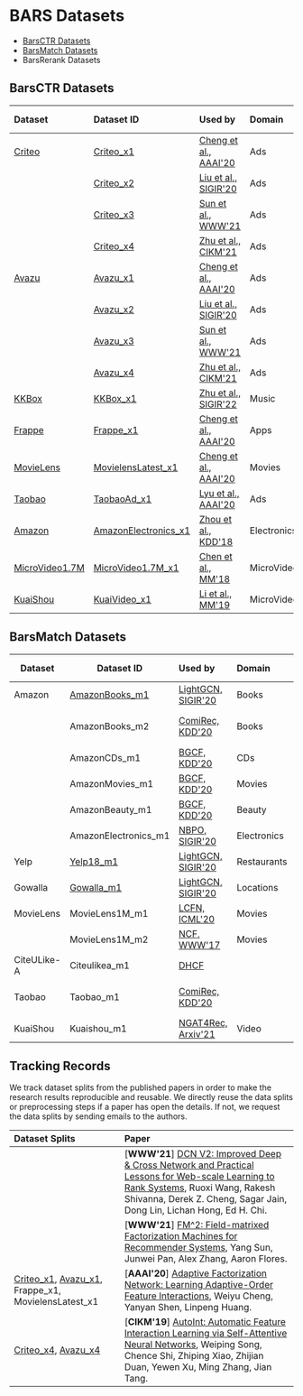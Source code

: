 # BARS Datasets

+ [BarsCTR Datasets](#barsctr-datasets)
+ [BarsMatch Datasets](#barsmatch-datasets)
+ BarsRerank Datasets


## BarsCTR Datasets

| Dataset   | Dataset ID   |  Used by                           |  Domain  |  Target Topics   |
|:-----------|:--------------------|:------------------------|:-------------------- |:---------------------------------------------|
| [Criteo](https://github.com/openbenchmark/BARS/tree/master/datasets/Criteo)    | [Criteo_x1](https://github.com/openbenchmark/BARS/tree/master/datasets/Criteo#criteo_x1)              |  [Cheng et al., AAAI'20](https://ojs.aaai.org/index.php/AAAI/article/view/5768)     | Ads | Feature interactions |
|           | [Criteo_x2](https://github.com/openbenchmark/BARS/tree/master/datasets/Criteo#criteo_x2)              |  [Liu et al., SIGIR'20](https://dl.acm.org/doi/abs/10.1145/3397271.3401082)    | Ads | Feature interactions |
|           | [Criteo_x3](https://github.com/openbenchmark/BARS/tree/master/datasets/Criteo#criteo_x3)              |  [Sun et al., WWW'21](https://arxiv.org/abs/2102.12994)    | Ads |Feature interactions |
|           | [Criteo_x4](https://github.com/openbenchmark/BARS/tree/master/datasets/Criteo#criteo_x4)              |  [Zhu et al., CIKM'21](https://arxiv.org/abs/2009.05794)    | Ads |Feature interactions |
| [Avazu](https://github.com/openbenchmark/BARS/tree/master/datasets/Avazu)     | [Avazu_x1](https://github.com/openbenchmark/BARS/tree/master/datasets/Avazu#avazu_x1)              |  [Cheng et al., AAAI'20](https://ojs.aaai.org/index.php/AAAI/article/view/5768)   | Ads |Feature interactions |
|           | [Avazu_x2](https://github.com/openbenchmark/BARS/tree/master/datasets/Avazu#avazu_x2)             |  [Liu et al., SIGIR'20](https://dl.acm.org/doi/abs/10.1145/3397271.3401082)    | Ads |Feature interactions |
|           | [Avazu_x3](https://github.com/openbenchmark/BARS/tree/master/datasets/Avazu#avazu_x3)               |  [Sun et al., WWW'21](https://arxiv.org/abs/2102.12994)   | Ads |Feature interactions |
|           | [Avazu_x4](https://github.com/openbenchmark/BARS/tree/master/datasets/Avazu#avazu_x4)                |  [Zhu et al., CIKM'21](https://arxiv.org/abs/2009.05794)  | Ads |Feature interactions |
| [KKBox](https://github.com/openbenchmark/BARS/tree/master/datasets/KKBox)     | [KKBox_x1](https://github.com/openbenchmark/BARS/tree/master/datasets/KKBox#kkbox_x1)             |  [Zhu et al., SIGIR'22](https://arxiv.org/abs/2205.09626)  | Music | Feature interactions |
| [Frappe](https://github.com/openbenchmark/BARS/tree/master/datasets/Frappe)    | [Frappe_x1](https://github.com/openbenchmark/BARS/tree/master/datasets/Frappe#frappe_x1)              |  [Cheng et al., AAAI'20](https://ojs.aaai.org/index.php/AAAI/article/view/5768) | Apps | Feature interactions |
| [MovieLens](https://github.com/openbenchmark/BARS/tree/master/datasets/MovieLens) | [MovielensLatest_x1](https://github.com/openbenchmark/BARS/tree/master/datasets/MovieLens#movielenslatest_x1) | [Cheng et al., AAAI'20](https://ojs.aaai.org/index.php/AAAI/article/view/5768)  | Movies | Feature interactions |
| [Taobao](https://github.com/openbenchmark/BARS/tree/master/datasets/Taobao)    | [TaobaoAd_x1](https://github.com/openbenchmark/BARS/tree/master/datasets/Taobao#taobaoad_x1)             |  [Lyu et al., AAAI'20](https://ojs.aaai.org/index.php/AAAI/article/view/5346)  | Ads | Sequence |
| [Amazon](https://github.com/openbenchmark/BARS/tree/master/datasets/Amazon)            | [AmazonElectronics_x1](https://github.com/openbenchmark/BARS/tree/master/datasets/Amazon#amazonelectronics_x1)       | [Zhou et al., KDD'18](https://arxiv.org/abs/1706.06978)  | Electronics | Sequence |
| [MicroVideo1.7M](https://github.com/openbenchmark/BARS/tree/master/datasets/MicroVideo1.7M)    | [MicroVideo1.7M_x1](https://github.com/openbenchmark/BARS/tree/master/datasets/MicroVideo1.7M#microvideo17m_x1)               | [Chen et al., MM'18](https://dl.acm.org/doi/abs/10.1145/3240508.3240617) | MicroVideo | Sequence, Multimodal |
| [KuaiShou](https://github.com/openbenchmark/BARS/tree/master/datasets/KuaiShou)        |  [KuaiVideo_x1](https://github.com/openbenchmark/BARS/tree/master/datasets/KuaiShou#kuaivideo_x1)      |  [Li et al., MM'19](https://liyongqi67.github.io/papers/MM2019_Routing_Micro_videos_via_A_Temporal_Graph_guided_Recommendation_System.pdf)  |  MicroVideo  | Sequence, Multimodal |


## BarsMatch Datasets

| Dataset           | Dataset ID           |     Used by           |  Domain | Target Topics                         |
|-------------------|----------------------|:-----------------|:-------------|:----------------------|
| Amazon            | [AmazonBooks_m1](https://github.com/openbenchmark/BARS/tree/master/datasets/Amazon#AmazonBooks_m1)       |   [LightGCN, SIGIR'20](https://github.com/kuandeng/LightGCN/tree/master/Data/amazon-book)  | Books | CF, GNN |
|                   | AmazonBooks_m2       |   [ComiRec, KDD'20](https://github.com/THUDM/ComiRec)  | Books |  Multi-interest, Sequential |
|                   | AmazonCDs_m1         |   [BGCF, KDD'20](https://dl.acm.org/doi/abs/10.1145/3394486.3403254)    | CDs | CF, GNN | 
|                   | AmazonMovies_m1      |   [BGCF, KDD'20](https://dl.acm.org/doi/abs/10.1145/3394486.3403254)       | Movies     | CF, GNN |
|                   | AmazonBeauty_m1      |   [BGCF, KDD'20](https://dl.acm.org/doi/abs/10.1145/3394486.3403254)         | Beauty     | CF, GNN | 
|                   | AmazonElectronics_m1 |   [NBPO, SIGIR'20](https://github.com/Wenhui-Yu/NBPO/tree/master/dataset/amazon)  | Electronics | CF | 
| Yelp              | [Yelp18_m1](https://github.com/openbenchmark/BARS/tree/master/datasets/Yelp#Yelp18_m1)            |   [LightGCN, SIGIR'20](https://github.com/kuandeng/LightGCN/tree/master/Data/yelp2018)  |  Restaurants | CF, GNN |
| Gowalla           | [Gowalla_m1](https://github.com/openbenchmark/BARS/tree/master/datasets/Gowalla#Gowalla_m1)           |   [LightGCN, SIGIR'20](https://github.com/kuandeng/LightGCN/tree/master/Data/gowalla)  | Locations | CF, GNN |
| MovieLens         | MovieLens1M_m1       |   [LCFN, ICML'20](https://github.com/Wenhui-Yu/LCFN/tree/master/dataset/Movielens)               | Movies |    CF, GNN |
|                   | MovieLens1M_m2       |   [NCF, WWW'17](https://github.com/hexiangnan/neural_collaborative_filtering/tree/master/Data)                | Movies |  CF |
| CiteULike-A       | Citeulikea_m1        |   [DHCF](https://github.com/chenchongthu/ENMF#4-dhcf-kdd-2020dual-channel-hypergraph-collaborative-filtering) |  | CF, GNN | 
| Taobao            | Taobao_m1            |   [ComiRec, KDD'20](https://github.com/THUDM/ComiRec) |  | Multi-interest, Sequential |
| KuaiShou          | Kuaishou_m1          |   [NGAT4Rec, Arxiv'21](https://github.com/ShortVideoRecommendation/NGAT4Rec/tree/master/Data/kuaishou) | Video |  CF, GNN | 



## Tracking Records

We track dataset splits from the published papers in order to make the research results reproducible and reusable. We directly reuse the data splits or preprocessing steps if a paper has open the details. If not, we request the data splits by sending emails to the authors.

| Dataset Splits    |  Paper   |   
|:-----------|:--------------------|
|  | [**WWW'21**] [DCN V2: Improved Deep & Cross Network and Practical Lessons for Web-scale Learning to Rank Systems](https://arxiv.org/pdf/2008.13535.pdf), Ruoxi Wang, Rakesh Shivanna, Derek Z. Cheng, Sagar Jain, Dong Lin, Lichan Hong, Ed H. Chi.    |    
|   |  [**WWW'21**] [FM^2: Field-matrixed Factorization Machines for Recommender Systems](https://arxiv.org/abs/2102.12994v2), Yang Sun, Junwei Pan, Alex Zhang, Aaron Flores.    |   
|  [Criteo_x1](https://github.com/openbenchmark/BARS/tree/master/datasets/Criteo/README.md#Criteo_x1), [Avazu_x1](https://github.com/openbenchmark/BARS/tree/master/datasets/Avazu/README.md#Avazu_x1), Frappe_x1, MovielensLatest_x1     |  [**AAAI'20**] [Adaptive Factorization Network: Learning Adaptive-Order Feature Interactions](https://ojs.aaai.org/index.php/AAAI/article/view/5768), Weiyu Cheng, Yanyan Shen, Linpeng Huang.    |
 |  [Criteo_x4](https://github.com/openbenchmark/BARS/tree/master/datasets/Criteo/README.md#Criteo_x4), [Avazu_x4](https://github.com/openbenchmark/BARS/tree/master/datasets/Avazu/README.md#Avazu_x4) |  [**CIKM'19**] [AutoInt: Automatic Feature Interaction Learning via Self-Attentive Neural Networks](https://arxiv.org/abs/1810.11921), Weiping Song, Chence Shi, Zhiping Xiao, Zhijian Duan, Yewen Xu, Ming Zhang, Jian Tang.      |


